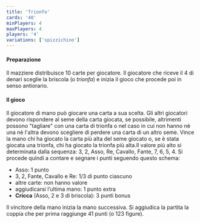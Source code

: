 ```yaml
---
title: 'Trionfo'
cards: '40'
minPlayers: 4
maxPlayers: 4
players: '4'
variations: ['spizzichino']
---
```

<!--more-->

#### Preparazione

Il mazziere distribuisce 10 carte per giocatore. Il giocatore che riceve il 4 di denari sceglie la briscola (o <i>trionfa</i>) e inizia il gioco che procede poi in senso antiorario.

#### Il gioco

Il giocatore di mano può giocare una carta a sua scelta. Gli altri giocatori devono rispondere al seme della carta giocata, se possibile, altrimenti possono "tagliare" con una carta di trionfa o nel caso in cui non hanno nè una nè l'altra devono scegliere di perdere una carta di un altro seme. Vince la mano chi ha giocato la carta più alta del seme giocato o, se è stata giocata una trionfa, chi ha giocato la trionfa più alta.Il valore più alto si determinata dalla sequenza: 3, 2, Asso, Re, Cavallo, Fante, 7, 6, 5, 4. Si procede quindi a contare e segnare i punti seguendo questo schema:
- Asso: 1 punto
- 3, 2, Fante, Cavallo e Re: 1/3 di punto ciascuno
- altre carte: non hanno valore
- aggiudicarsi l’ultima mano: 1 punto extra
- <b>Cricca</b> (Asso, 2 e 3 di briscola): 3 punti bonus

Il vincitore della mano inizia la mano successiva. Si aggiudica la partita la coppia che per prima raggiunge 41 punti (o 123 figure).

